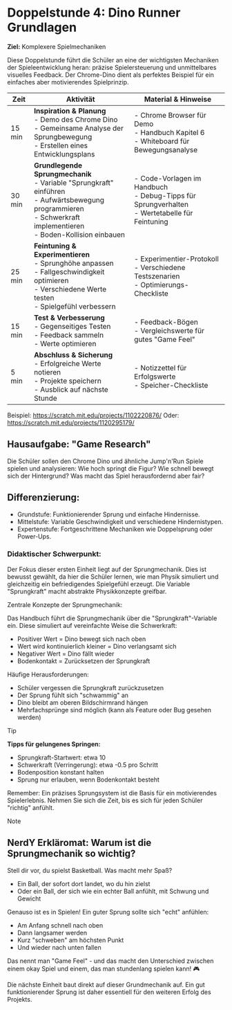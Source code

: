 # Doppelstunde 4: Dino Runner Grundlagen  

**Ziel:** Komplexere Spielmechaniken

Diese Doppelstunde führt die Schüler an eine der wichtigsten Mechaniken der Spieleentwicklung heran: präzise Spielersteuerung und unmittelbares visuelles Feedback. Der Chrome-Dino dient als perfektes Beispiel für ein einfaches aber motivierendes Spielprinzip.

| Zeit   | Aktivität                                                    | Material & Hinweise                                          |
| ------ | ------------------------------------------------------------ | ------------------------------------------------------------ |
| 15 min | **Inspiration & Planung** <br>- Demo des Chrome Dino <br>- Gemeinsame Analyse der Sprungbewegung <br>- Erstellen eines Entwicklungsplans | - Chrome Browser für Demo <br>- Handbuch Kapitel 6 <br>- Whiteboard für Bewegungsanalyse |
| 30 min | **Grundlegende Sprungmechanik** <br>- Variable "Sprungkraft" einführen <br>- Aufwärtsbewegung programmieren <br>- Schwerkraft implementieren <br>- Boden-Kollision einbauen | - Code-Vorlagen im Handbuch <br>- Debug-Tipps für Sprungverhalten <br>- Wertetabelle für Feintuning |
| 25 min | **Feintuning & Experimentieren** <br>- Sprunghöhe anpassen <br>- Fallgeschwindigkeit optimieren <br>- Verschiedene Werte testen <br>- Spielgefühl verbessern | - Experimentier-Protokoll <br>- Verschiedene Testszenarien <br>- Optimierungs-Checkliste |
| 15 min | **Test & Verbesserung** <br>- Gegenseitiges Testen <br>- Feedback sammeln <br>- Werte optimieren | - Feedback-Bögen <br>- Vergleichswerte für gutes "Game Feel" |
| 5 min  | **Abschluss & Sicherung** <br>- Erfolgreiche Werte notieren <br>- Projekte speichern <br>- Ausblick auf nächste Stunde | - Notizzettel für Erfolgswerte <br>- Speicher-Checkliste     |

Beispiel: https://scratch.mit.edu/projects/1102220876/ Oder: https://scratch.mit.edu/projects/1120295179/

## Hausaufgabe: "Game Research" 

Die Schüler sollen den Chrome Dino und ähnliche Jump'n'Run Spiele spielen und analysieren: Wie hoch springt die Figur? Wie schnell bewegt sich der Hintergrund? Was macht das Spiel herausfordernd aber fair?

## Differenzierung: 

- Grundstufe: Funktionierender Sprung und einfache Hindernisse. 
- Mittelstufe: Variable Geschwindigkeit und verschiedene Hindernistypen. 
- Expertenstufe: Fortgeschrittene Mechaniken wie Doppelsprung oder Power-Ups.

### Didaktischer Schwerpunkt:
Der Fokus dieser ersten Einheit liegt auf der Sprungmechanik. Dies ist bewusst gewählt, da hier die Schüler lernen, wie man Physik simuliert und gleichzeitig ein befriedigendes Spielgefühl erzeugt. Die Variable "Sprungkraft" macht abstrakte Physikkonzepte greifbar.

Zentrale Konzepte der Sprungmechanik:

Das Handbuch führt die Sprungmechanik über die "Sprungkraft"-Variable ein. Diese simuliert auf vereinfachte Weise die Schwerkraft:
- Positiver Wert = Dino bewegt sich nach oben
- Wert wird kontinuierlich kleiner = Dino verlangsamt sich
- Negativer Wert = Dino fällt wieder
- Bodenkontakt = Zurücksetzen der Sprungkraft

Häufige Herausforderungen:
- Schüler vergessen die Sprungkraft zurückzusetzen
- Der Sprung fühlt sich "schwammig" an
- Dino bleibt am oberen Bildschirmrand hängen
- Mehrfachsprünge sind möglich (kann als Feature oder Bug gesehen werden)

> [!TIP]
>
> **Tipps für gelungenes Springen:**
>
> - Sprungkraft-Startwert: etwa 10
> - Schwerkraft (Verringerung): etwa -0.5 pro Schritt
> - Bodenposition konstant halten
> - Sprung nur erlauben, wenn Bodenkontakt besteht

Remember: Ein präzises Sprungsystem ist die Basis für ein motivierendes Spielerlebnis. Nehmen Sie sich die Zeit, bis es sich für jeden Schüler "richtig" anfühlt.

> [!NOTE]
> ## NerdY Erkläromat: Warum ist die Sprungmechanik so wichtig?
>
> Stell dir vor, du spielst Basketball. Was macht mehr Spaß?
> - Ein Ball, der sofort dort landet, wo du hin zielst
> - Oder ein Ball, der sich wie ein echter Ball anfühlt, mit Schwung und Gewicht
>
> Genauso ist es in Spielen! Ein guter Sprung sollte sich "echt" anfühlen:
> - Am Anfang schnell nach oben
> - Dann langsamer werden
> - Kurz "schweben" am höchsten Punkt
> - Und wieder nach unten fallen
>
> Das nennt man "Game Feel" - und das macht den Unterschied zwischen einem okay Spiel und einem, das man stundenlang spielen kann! 🎮

Die nächste Einheit baut direkt auf dieser Grundmechanik auf. Ein gut funktionierender Sprung ist daher essentiell für den weiteren Erfolg des Projekts.
